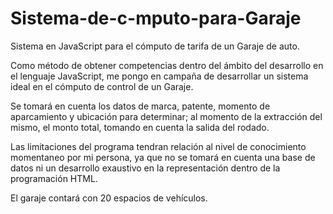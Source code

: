 # Sistema-de-c-mputo-para-Garaje
Sistema en JavaScript para el cómputo de tarifa de un Garaje de auto.

Como método de obtener competencias dentro del ámbito del desarrollo en el lenguaje JavaScript, me pongo en campaña de desarrollar un sistema ideal en el cómputo de control de un Garaje. 

Se tomará en cuenta los datos de marca, patente, momento de aparcamiento y ubicación para determinar; al momento de la extracción del mismo, el monto total, tomando en cuenta la salida del rodado.

Las limitaciones del programa tendran relación al nivel de conocimiento momentaneo por mi persona, ya que no se tomará en cuenta una base de datos ni un desarrollo exaustivo en la representación dentro de la programación HTML.

El garaje contará con 20 espacios de vehículos.